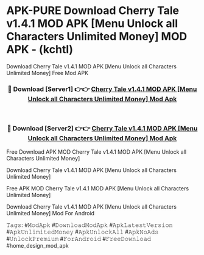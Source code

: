 # APK-PURE Download Cherry Tale v1.4.1 MOD APK [Menu Unlock all Characters Unlimited Money] MOD APK - (kchtl)
Download Cherry Tale v1.4.1 MOD APK [Menu Unlock all Characters Unlimited Money] Free Mod APK

<div align="center">
<h3>🔴 Download [Server1] 👉👉 <a href="https://apk-comot.site?title=Cherry_Tale_v1.4.1_MOD_APK_[Menu_Unlock_all_Characters_Unlimited_Money]">Cherry Tale v1.4.1 MOD APK [Menu Unlock all Characters Unlimited Money] Mod Apk</a></h3><br>

<h3>🔴 Download [Server2] 👉👉 <a href="https://apk-comot.site?title=Cherry_Tale_v1.4.1_MOD_APK_[Menu_Unlock_all_Characters_Unlimited_Money]">Cherry Tale v1.4.1 MOD APK [Menu Unlock all Characters Unlimited Money] Mod Apk</a></h3>
</div>


Free Download APK MOD Cherry Tale v1.4.1 MOD APK [Menu Unlock all Characters Unlimited Money]

Download Cherry Tale v1.4.1 MOD APK [Menu Unlock all Characters Unlimited Money] 

Free APK MOD Cherry Tale v1.4.1 MOD APK [Menu Unlock all Characters Unlimited Money] 

Download Cherry Tale v1.4.1 MOD APK [Menu Unlock all Characters Unlimited Money] Mod For Android

𝚃𝚊𝚐𝚜: #𝙼𝚘𝚍𝙰𝚙𝚔 #𝙳𝚘𝚠𝚗𝚕𝚘𝚊𝚍𝙼𝚘𝚍𝙰𝚙𝚔 #𝙰𝚙𝚔𝙻𝚊𝚝𝚎𝚜𝚝𝚅𝚎𝚛𝚜𝚒𝚘𝚗 #𝙰𝚙𝚔𝚄𝚗𝚕𝚒𝚖𝚒𝚝𝚎𝚍𝙼𝚘𝚗𝚎𝚢 #𝙰𝚙𝚔𝚄𝚗𝚕𝚘𝚌𝚔𝙰𝚕𝚕 #𝙰𝚙𝚔𝙽𝚘𝙰𝚍𝚜 #𝚄𝚗𝚕𝚘𝚌𝚔𝙿𝚛𝚎𝚖𝚒𝚞𝚖 #𝙵𝚘𝚛𝙰𝚗𝚍𝚛𝚘𝚒𝚍 #𝙵𝚛𝚎𝚎𝙳𝚘𝚠𝚗𝚕𝚘𝚊𝚍 #home_design_mod_apk